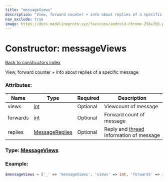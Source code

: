 ```yaml
---
title: "messageViews"
description: "View, forward counter + info about replies of a specific message"
nav_exclude: true
image: https://docs.madelineproto.xyz/favicons/android-chrome-256x256.png
---
```

# Constructor: messageViews  
[Back to constructors index](index.md)



View, forward counter + info about replies of a specific message

### Attributes:

| Name     |    Type       | Required | Description |
|----------|---------------|----------|-------------|
|views|[int](../types/int.md) | Optional|Viewcount of message|
|forwards|[int](../types/int.md) | Optional|Forward count of message|
|replies|[MessageReplies](../types/MessageReplies.md) | Optional|Reply and [thread](https://core.telegram.org/api/threads) information of message|



### Type: [MessageViews](../types/MessageViews.md)


### Example:

```php
$messageViews = ['_' => 'messageViews', 'views' => int, 'forwards' => int, 'replies' => MessageReplies];
```  
